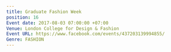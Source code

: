 ```yaml
---
title: Graduate Fashion Week
position: 16
Event date: 2017-08-03 07:00:00 +07:00
Venue: London College for Design & Fashion
Event URL: https://www.facebook.com/events/437203139994855/
Genre: FASHION
---
```


